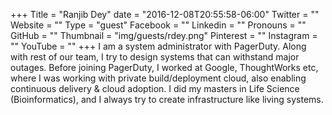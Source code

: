 +++
Title = "Ranjib Dey"
date = "2016-12-08T20:55:58-06:00"
Twitter = ""
Website = ""
Type = "guest"
Facebook = ""
Linkedin = ""
Pronouns = ""
GitHub = ""
Thumbnail = "img/guests/rdey.png"
Pinterest = ""
Instagram = ""
YouTube = ""
+++
I am a system administrator with PagerDuty. Along with rest of our team, I try to design systems that can withstand major outages. Before joining PagerDuty, I worked at Google, ThoughtWorks etc, where I was working with private build/deployment cloud, also enabling continuous delivery &amp; cloud adoption. I did my masters in Life Science (Bioinformatics), and I always try to create infrastructure like living systems.
